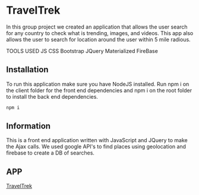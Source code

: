 # TravelTrek
In this group project we created an application that allows the user search for any country to check what is trending, images, and videos.  This app also allows the user to search for location around the user within 5 mile radious. 


TOOLS USED
JS
CSS
Bootstrap
JQuery
Materialized
FireBase
## Installation

To run this application make sure you have NodeJS installed.  Run npm i on the client folder for the front end dependencies and npm i on the root
folder to install the back end dependencies.

```bash
npm i
```

## Information

This is a front end application written with JavaScript and JQuery to make the Ajax calls. We used google API's to find places using geolocation and firebase to create a DB of searches.



## APP
[TravelTrek](https://jcardenas0917.github.io/TravelTrek/)

